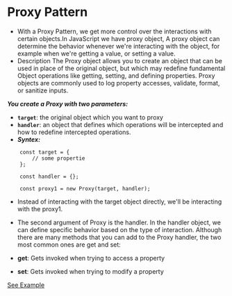 # Proxy Pattern
* With a Proxy Pattern, we get more control over the interactions with certain objects.In JavaScript we have proxy object, A proxy object can determine the behavior whenever we're interacting with the object, for example when we're getting a value, or setting a value.
* Description
The Proxy object allows you to create an object that can be used in place of the original object, but which may redefine fundamental Object operations like getting, setting, and defining properties. Proxy objects are commonly used to log property accesses, validate, format, or sanitize inputs.

***You create a Proxy with two parameters:***
* **`target`**: the original object which you want to proxy
* **`handler`**: an object that defines which operations will be intercepted and how to redefine intercepted operations.
* ***Syntex:***
```
    const target = {
        // some propertie
    };

    const handler = {};

    const proxy1 = new Proxy(target, handler);
```
* Instead of interacting with the target object directly, we'll be interacting with the proxy1.

* The second argument of Proxy is the handler. In the handler object, we can define specific behavior based on the type of interaction. Although there are many methods that you can add to the Proxy handler, the two most common ones are get and set:

* **get**: Gets invoked when trying to access a property
* **set**: Gets invoked when trying to modify a property

[See Example](./main.js)
